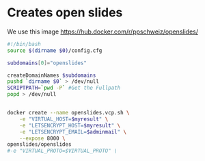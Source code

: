 # Creates open slides
We use this image https://hub.docker.com/r/ppschweiz/openslides/

```` bash
#!/bin/bash
source $(dirname $0)/config.cfg

subdomains[0]="openslides"

createDomainNames $subdomains
pushd `dirname $0` > /dev/null
SCRIPTPATH=`pwd -P` #Get the Fullpath
popd > /dev/null


docker create --name openslides.vcp.sh \
    -e "VIRTUAL_HOST=$myresult" \
    -e "LETSENCRYPT_HOST=$myresult" \
    -e "LETSENCRYPT_EMAIL=$adminmail" \
    --expose 8000 \
openslides/openslides
#-e "VIRTUAL_PROTO=$VIRTUAL_PROTO" \
````
